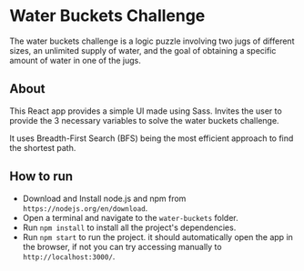 # Water Buckets Challenge

The water buckets challenge is a logic puzzle involving two jugs of different sizes, an unlimited supply of water, and the goal of obtaining a specific amount of water in one of the jugs. 

## About

This React app provides a simple UI made using Sass. Invites the user to provide the 3 necessary variables to solve the water buckets challenge.

It uses Breadth-First Search (BFS) being the most efficient approach to find the shortest path.

## How to run

- Download and Install node.js and npm from `https://nodejs.org/en/download`.
- Open a terminal and navigate to the `water-buckets` folder.
- Run `npm install` to install all the project's dependencies.
- Run `npm start` to run the project. it should automatically open the app in the browser, if not you can try accessing manually to `http://localhost:3000/`.


